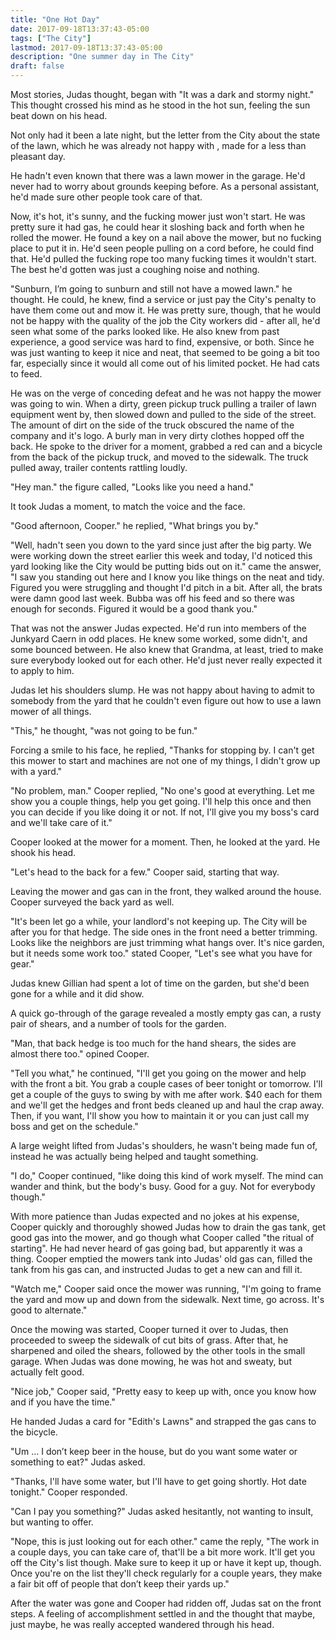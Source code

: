 ```yaml
---
title: "One Hot Day"
date: 2017-09-18T13:37:43-05:00
tags: ["The City"]
lastmod: 2017-09-18T13:37:43-05:00
description: "One summer day in The City"
draft: false
---
```

Most stories, Judas thought, began with "It was a dark and stormy
night." This thought crossed his mind as he stood in the hot sun,
feeling the sun beat down on his head.

Not only had it been a late night, but the letter from the City about
the state of the lawn, which he was already not happy with , made for
a less than pleasant day.

He hadn't even known that there was a lawn mower in the garage. He'd
never had to worry about grounds keeping before. As a personal
assistant, he'd made sure other people took care of that.

Now, it's hot, it's sunny, and the fucking mower just won't start. He
was pretty sure it had gas, he could hear it sloshing back and forth
when he rolled the mower. He found a key on a nail above the mower,
but no fucking place to put it in. He'd seen people pulling on a cord
before, he could find that. He'd pulled the fucking rope too many
fucking times it wouldn't start. The best he'd gotten was just a
coughing noise and nothing.

"Sunburn, I’m going to sunburn and still not have a mowed lawn." he
thought. He could, he knew, find a service or just pay the City's
penalty to have them come out and mow it. He was pretty sure, though,
that he would not be happy with the quality of the job the City
workers did - after all, he'd seen what some of the parks looked like.
He also knew from past experience, a good service was hard to find,
expensive, or both. Since he was just wanting to keep it nice and
neat, that seemed to be going a bit too far, especially since it would
all come out of his limited pocket. He had cats to feed.

He was on the verge of conceding defeat and he was not happy the mower
was going to win. When a dirty, green pickup truck pulling a trailer
of lawn equipment went by, then slowed down and pulled to the side of
the street. The amount of dirt on the side of the truck obscured the
name of the company and it's logo. A burly man in very dirty clothes
hopped off the back. He spoke to the driver for a moment, grabbed a
red can and a bicycle from the back of the pickup truck, and moved to
the sidewalk. The truck pulled away, trailer contents rattling loudly.

"Hey man." the figure called, "Looks like you need a hand."

It took Judas a moment, to match the voice and the face.

"Good afternoon, Cooper." he replied, "What brings you by."

"Well, hadn't seen you down to the yard since just after the big
party. We were working down the street earlier this week and today,
I'd noticed this yard looking like the City would be putting bids out
on it." came the answer, "I saw you standing out here and I know you
like things on the neat and tidy. Figured you were struggling and
thought I'd pitch in a bit. After all, the brats were damn good last
week. Bubba was off his feed and so there was enough for seconds.
Figured it would be a good thank you."

That was not the answer Judas expected. He'd run into members of the
Junkyard Caern in odd places. He knew some worked, some didn't, and
some bounced between. He also knew that Grandma, at least, tried to
make sure everybody looked out for each other. He'd just never really
expected it to apply to him.

Judas let his shoulders slump. He was not happy about having to admit
to somebody from the yard that he couldn't even figure out how to use
a lawn mower of all things.

"This," he thought, "was not going to be fun."

Forcing a smile to his face, he replied, "Thanks for stopping by. I
can't get this mower to start and machines are not one of my things, I
didn't grow up with a yard."

"No problem, man." Cooper replied, "No one's good at everything. Let
me show you a couple things, help you get going. I'll help this once
and then you can decide if you like doing it or not. If not, I'll give
you my boss's card and we'll take care of it."

Cooper looked at the mower for a moment. Then, he looked at the yard.
He shook his head.

"Let's head to the back for a few." Cooper said, starting that way.

Leaving the mower and gas can in the front, they walked around the
house. Cooper surveyed the back yard as well.

"It's been let go a while, your landlord's not keeping up. The City
will be after you for that hedge. The side ones in the front need a
better trimming. Looks like the neighbors are just trimming what hangs
over. It's nice garden, but it needs some work too." stated Cooper,
"Let's see what you have for gear."

Judas knew Gillian had spent a lot of time on the garden, but she'd
been gone for a while and it did show.

A quick go-through of the garage revealed a mostly empty gas can, a
rusty pair of shears, and a number of tools for the garden.

"Man, that back hedge is too much for the hand shears, the sides are
almost there too." opined Cooper.

"Tell you what," he continued, "I'll get you going on the mower and
help with the front a bit. You grab a couple cases of beer tonight or
tomorrow. I'll get a couple of the guys to swing by with me after
work. $40 each for them and we'll get the hedges and front beds
cleaned up and haul the crap away. Then, if you want, I'll show you
how to maintain it or you can just call my boss and get on the
schedule."

A large weight lifted from Judas's shoulders, he wasn't being made fun
of, instead he was actually being helped and taught something.

"I do," Cooper continued, "like doing this kind of work myself. The
mind can wander and think, but the body's busy. Good for a guy. Not
for everybody though."

With more patience than Judas expected and no jokes at his expense,
Cooper quickly and thoroughly showed Judas how to drain the gas tank,
get good gas into the mower, and go though what Cooper called "the
ritual of starting". He had never heard of gas going bad, but
apparently it was a thing. Cooper emptied the mowers tank into Judas'
old gas can, filled the tank from his gas can, and instructed Judas to
get a new can and fill it.

"Watch me," Cooper said once the mower was running, "I'm going to
frame the yard and mow up and down from the sidewalk. Next time, go
across. It's good to alternate."

Once the mowing was started, Cooper turned it over to Judas, then
proceeded to sweep the sidewalk of cut bits of grass. After that, he
sharpened and oiled the shears, followed by the other tools in the
small garage. When Judas was done mowing, he was hot and sweaty, but
actually felt good.

"Nice job," Cooper said, "Pretty easy to keep up with, once you know
how and if you have the time."

He handed Judas a card for "Edith's Lawns" and strapped the gas cans
to the bicycle.

"Um … I don’t keep beer in the house, but do you want some water or
something to eat?" Judas asked.

"Thanks, I'll have some water, but I'll have to get going shortly. Hot
date tonight." Cooper responded.

"Can I pay you something?" Judas asked hesitantly, not wanting to
insult, but wanting to offer.

"Nope, this is just looking out for each other." came the reply, "The
work in a couple days, you can take care of, that'll be a bit more
work. It'll get you off the City's list though. Make sure to keep it
up or have it kept up, though. Once you're on the list they'll check
regularly for a couple years, they make a fair bit off of people that
don’t keep their yards up."

After the water was gone and Cooper had ridden off, Judas sat on the
front steps. A feeling of accomplishment settled in and the thought
that maybe, just maybe, he was really accepted wandered through his
head.
